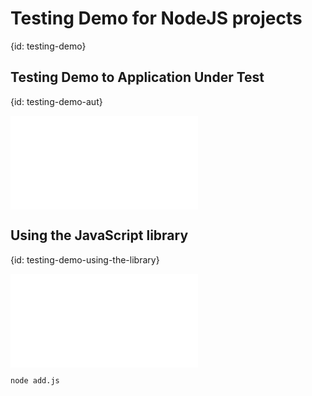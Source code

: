 # Testing Demo for NodeJS projects
{id: testing-demo}


## Testing Demo to Application Under Test
{id: testing-demo-aut}

![](examples/testing-demo/mycalc.js)


## Using the JavaScript library
{id: testing-demo-using-the-library}

![](examples/testing-demo/add.js)

```
node add.js
```

## 
![]()

